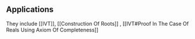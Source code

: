 
## Applications 
They include [[IVT]], [[Construction Of Roots]] , [[IVT#Proof In The Case Of Reals Using Axiom Of Completeness]]